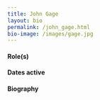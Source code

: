 ```yaml
---
title: John Gage
layout: bio
permalink: /john_gage.html
bio-image: /images/gage.jpg
---
```


#### Role(s)

#### Dates active

#### Biography